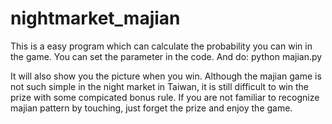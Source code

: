# nightmarket_majian
This is a easy program which can calculate the probability you can win in the game.
You can set the parameter in the code.
And do:
python majian.py

It will also show you the picture when you win.
Although the majian game is not such simple in the night market in Taiwan,
it is still difficult to win the prize with some compicated bonus rule.
If you are not familiar to recognize majian pattern by touching,
just forget the prize and enjoy the game.
